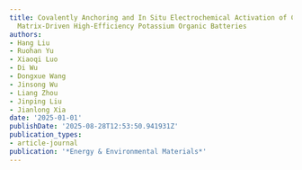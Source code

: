 ```yaml
---
title: Covalently Anchoring and In Situ Electrochemical Activation of Conductive Selenophene-Organic
  Matrix-Driven High-Efficiency Potassium Organic Batteries
authors:
- Hang Liu
- Ruohan Yu
- Xiaoqi Luo
- Di Wu
- Dongxue Wang
- Jinsong Wu
- Liang Zhou
- Jinping Liu
- Jianlong Xia
date: '2025-01-01'
publishDate: '2025-08-28T12:53:50.941931Z'
publication_types:
- article-journal
publication: '*Energy & Environmental Materials*'
---
```

